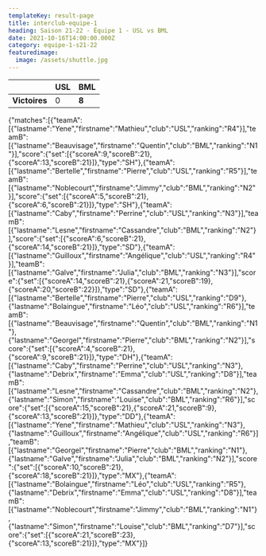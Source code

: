 ```yaml
---
templateKey: result-page
title: interclub-equipe-1
heading: Saison 21-22 - Équipe 1 - USL vs BML
date: 2021-10-16T14:00:00.000Z
category: equipe-1-s21-22
featuredimage:
  image: /assets/shuttle.jpg
---
```

|               | USL   | BML |
| ------------- | ----- | --- |
| **Victoires** | 0 | **8**   |

<scoreboard>{"matches":[{"teamA":[{"lastname":"Yene","firstname":"Mathieu","club":"USL","ranking":"R4"}],"teamB":[{"lastname":"Beauvisage","firstname":"Quentin","club":"BML","ranking":"N1"}],"score":{"set":[{"scoreA":9,"scoreB":21},{"scoreA":13,"scoreB":21}]},"type":"SH"},{"teamA":[{"lastname":"Bertelle","firstname":"Pierre","club":"USL","ranking":"R5"}],"teamB":[{"lastname":"Noblecourt","firstname":"Jimmy","club":"BML","ranking":"N2"}],"score":{"set":[{"scoreA":5,"scoreB":21},{"scoreA":6,"scoreB":21}]},"type":"SH"},{"teamA":[{"lastname":"Caby","firstname":"Perrine","club":"USL","ranking":"N3"}],"teamB":[{"lastname":"Lesne","firstname":"Cassandre","club":"BML","ranking":"N2"}],"score":{"set":[{"scoreA":6,"scoreB":21},{"scoreA":14,"scoreB":21}]},"type":"SD"},{"teamA":[{"lastname":"Guilloux","firstname":"Angélique","club":"USL","ranking":"R4"}],"teamB":[{"lastname":"Galve","firstname":"Julia","club":"BML","ranking":"N3"}],"score":{"set":[{"scoreA":14,"scoreB":21},{"scoreA":21,"scoreB":19},{"scoreA":20,"scoreB":22}]},"type":"SD"},{"teamA":[{"lastname":"Bertelle","firstname":"Pierre","club":"USL","ranking":"D9"},{"lastname":"Bolaingue","firstname":"Léo","club":"USL","ranking":"R6"}],"teamB":[{"lastname":"Beauvisage","firstname":"Quentin","club":"BML","ranking":"N1"},{"lastname":"Georgel","firstname":"Pierre","club":"BML","ranking":"N2"}],"score":{"set":[{"scoreA":4,"scoreB":21},{"scoreA":9,"scoreB":21}]},"type":"DH"},{"teamA":[{"lastname":"Caby","firstname":"Perrine","club":"USL","ranking":"N3"},{"lastname":"Debrix","firstname":"Emma","club":"USL","ranking":"D8"}],"teamB":[{"lastname":"Lesne","firstname":"Cassandre","club":"BML","ranking":"N2"},{"lastname":"Simon","firstname":"Louise","club":"BML","ranking":"R6"}],"score":{"set":[{"scoreA":15,"scoreB":21},{"scoreA":21,"scoreB":9},{"scoreA":13,"scoreB":21}]},"type":"DD"},{"teamA":[{"lastname":"Yene","firstname":"Mathieu","club":"USL","ranking":"N3"},{"lastname":"Guilloux","firstname":"Angélique","club":"USL","ranking":"R6"}],"teamB":[{"lastname":"Georgel","firstname":"Pierre","club":"BML","ranking":"N1"},{"lastname":"Galve","firstname":"Julia","club":"BML","ranking":"N2"}],"score":{"set":[{"scoreA":10,"scoreB":21},{"scoreA":18,"scoreB":21}]},"type":"MX"},{"teamA":[{"lastname":"Bolaingue","firstname":"Léo","club":"USL","ranking":"R5"},{"lastname":"Debrix","firstname":"Emma","club":"USL","ranking":"D8"}],"teamB":[{"lastname":"Noblecourt","firstname":"Jimmy","club":"BML","ranking":"N1"},{"lastname":"Simon","firstname":"Louise","club":"BML","ranking":"D7"}],"score":{"set":[{"scoreA":21,"scoreB":23},{"scoreA":13,"scoreB":21}]},"type":"MX"}]}</scoreboard>